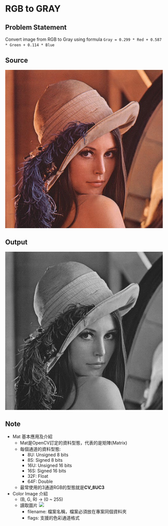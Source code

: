 # RGB to GRAY
## Problem Statement
Convert image from RGB to Gray using formula
`Gray = 0.299 * Red + 0.587 * Green + 0.114 * Blue`

## Source
![lenna.jpg](https://github.com/yxleong/NTUST-assignments/blob/main/CS2901701_MultimediaLaboratory/OpenCV1_RGBtoGray/lenna.jpg)

## Output
![lenna_converted.png](https://github.com/yxleong/NTUST-assignments/blob/main/CS2901701_MultimediaLaboratory/OpenCV1_RGBtoGray/lenna_converted.png)

## Note
* Mat 基本應用及介紹
    * Mat是OpenCV訂定的資料型態，代表的是矩陣(Matrix)
    * 每個通道的資料型態:
        * 8U: Unsigned 8 bits
        * 8S: Signed 8 bits
        * 16U: Unsigned 16 bits
        * 16S: Signed 16 bits
        * 32F: Float
        * 64F: Double
    * 最常使用的3通道RGB的型態就是**CV_8UC3**
* Color Image 介紹
    * (B, G, R) -> (0 ~ 255)
    * 讀取圖片
        ![](https://hackmd.io/_uploads/SJxC9bXdh.png)
        * filename: 檔案名稱，檔案必須放在專案同個資料夾
        * flags: 支援的色彩通道格式
